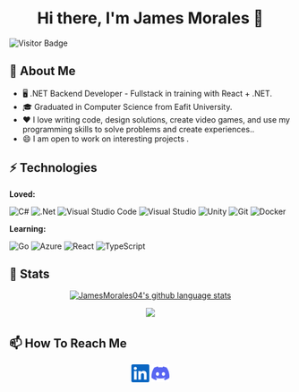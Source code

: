 <h1 align="center">Hi there, I'm James Morales 👋</h1> 

![Visitor Badge](https://visitor-badge.laobi.icu/badge?page_id=JamesMorales04)

## :book: About Me
- 🖥 .NET Backend Developer - Fullstack in training with React + .NET.
- 🎓 Graduated in Computer Science from Eafit University.
- ❤️ I love writing code, design solutions, create video games, and use my programming skills to solve problems and create experiences..
- :smile: I am open to work on interesting projects .

## ⚡ Technologies

**Loved:**

<p>
  <img alt="C#"
           src="https://img.shields.io/badge/c%23%20-%23239120.svg?&style=for-the-badge&logo=c-sharp&logoColor=white" />
  <img alt=".Net"
             src="https://img.shields.io/badge/.NET-5C2D91?style=for-the-badge&logo=.net&logoColor=white" />
  <img alt="Visual Studio Code"
             src="https://img.shields.io/badge/Visual%20Studio%20Code-0078d7.svg?&style=for-the-badge&logo=visual-studio-code&logoColor=white" />
  <img alt="Visual Studio"
    src="https://img.shields.io/badge/Visual%20Studio-5C2D91.svg?&style=for-the-badge&logo=visual-studio&logoColor=white" />
  <img alt="Unity"
             src="https://img.shields.io/badge/unity%20-%23000000.svg?&style=for-the-badge&logo=unity&logoColor=white" />
  <img alt="Git"
             src="https://img.shields.io/badge/git%20-%23F05033.svg?&style=for-the-badge&logo=git&logoColor=white" />
  <img alt="Docker"
    src="https://img.shields.io/badge/docker%20-%230db7ed.svg?&style=for-the-badge&logo=docker&logoColor=white" />
</p>


**Learning:**
<p>
  <img alt="Go"
            src="https://img.shields.io/badge/go-%2300ADD8.svg?&style=for-the-badge&logo=go&logoColor=white" />
  <img alt="Azure"
             src="https://img.shields.io/badge/azure%20-%230072C6.svg?&style=for-the-badge&logo=azure-devops&logoColor=white" />
  <img alt="React"
             src="https://img.shields.io/badge/-ReactJs-61DAFB?logo=react&logoColor=white&style=for-the-badge" />
  <img alt="TypeScript"
             src="https://img.shields.io/badge/typescript%20-%23007ACC.svg?&style=for-the-badge&logo=typescript&logoColor=white" />
</p>

## 💬 Stats

<p align="center">
  <a href="https://github.com/JamesMorales04">
    <img alt="JamesMorales04's github language stats "
      src="https://github-readme-stats.vercel.app/api/top-langs/?username=JamesMorales04&theme=tokyonight&langs_count=10&layout=compact" />
  </a>
</p>
 
<p align="center">
 <a href="#" alt="JamesMorales04 github stats">
  <img src="https://github-readme-stats.vercel.app/api?username=JamesMorales04&theme=tokyonight&show_icons=true" />
 </a>
</p>

## 📫 How To Reach Me

<p align="center">
   <a href="https://www.linkedin.com/in/james-morales-moreno-928b29180/"><img alt="LinkedIn" height="32" width="32" src="assets/linkedin.svg"></a>
   <a href="https://discord.gg/XnxrgGwRzy"><img alt="Discord - DarkFMJ#6444" title="Discord - DarkFMJ#6444" height="32" width="32" src="assets/discord.svg"></a>
</p>




